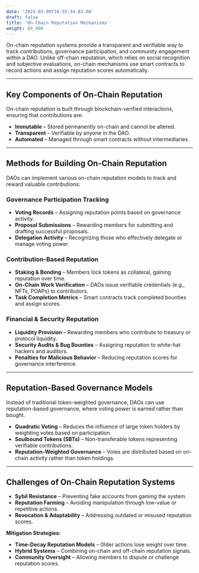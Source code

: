 ```yaml
---
date: '2025-03-09T16:55:34-03:00'
draft: false
title: 'On-Chain Reputation Mechanisms'
weight: 80_000
---
```


On-chain reputation systems provide a transparent and verifiable way to track contributions, governance participation, and community engagement within a DAO. Unlike off-chain reputation, which relies on social recognition and subjective evaluations, on-chain mechanisms use smart contracts to record actions and assign reputation scores automatically.

---

## **Key Components of On-Chain Reputation**  

On-chain reputation is built through blockchain-verified interactions, ensuring that contributions are:  
- **Immutable** – Stored permanently on-chain and cannot be altered.  
- **Transparent** – Verifiable by anyone in the DAO.  
- **Automated** – Managed through smart contracts without intermediaries.  

---

## **Methods for Building On-Chain Reputation**  

DAOs can implement various on-chain reputation models to track and reward valuable contributions:  

### **Governance Participation Tracking**  
- **Voting Records** – Assigning reputation points based on governance activity.  
- **Proposal Submissions** – Rewarding members for submitting and drafting successful proposals.  
- **Delegation Activity** – Recognizing those who effectively delegate or manage voting power.  

### **Contribution-Based Reputation**  
- **Staking & Bonding** – Members lock tokens as collateral, gaining reputation over time.  
- **On-Chain Work Verification** – DAOs issue verifiable credentials (e.g., NFTs, POAPs) to contributors.  
- **Task Completion Metrics** – Smart contracts track completed bounties and assign scores.  

### **Financial & Security Reputation**  
- **Liquidity Provision** – Rewarding members who contribute to treasury or protocol liquidity.  
- **Security Audits & Bug Bounties** – Assigning reputation to white-hat hackers and auditors.  
- **Penalties for Malicious Behavior** – Reducing reputation scores for governance interference.  

---

## **Reputation-Based Governance Models**  

Instead of traditional token-weighted governance, DAOs can use reputation-based governance, where voting power is earned rather than bought.  

- **Quadratic Voting** – Reduces the influence of large token holders by weighting votes based on participation.  
- **Soulbound Tokens (SBTs)** – Non-transferable tokens representing verifiable contributions.  
- **Reputation-Weighted Governance** – Votes are distributed based on on-chain activity rather than token holdings.  

---

## **Challenges of On-Chain Reputation Systems**  

- **Sybil Resistance** – Preventing fake accounts from gaming the system.  
- **Reputation Farming** – Avoiding manipulation through low-value or repetitive actions.  
- **Revocation & Adaptability** – Addressing outdated or misused reputation scores.  

**Mitigation Strategies:**  
- **Time-Decay Reputation Models** – Older actions lose weight over time.  
- **Hybrid Systems** – Combining on-chain and off-chain reputation signals.  
- **Community Oversight** – Allowing members to dispute or challenge reputation scores.  


